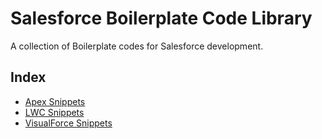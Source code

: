 # Salesforce Boilerplate Code Library
A collection of Boilerplate codes for Salesforce development.

## Index
- [Apex Snippets](Apex/)
- [LWC Snippets](LWC/)
- [VisualForce Snippets](VisualForce/)
